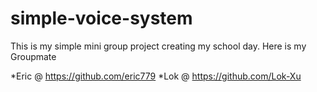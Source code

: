 # simple-voice-system
This is my simple mini group project creating my school day.
Here is my Groupmate 

*Eric @ https://github.com/eric779
*Lok  @ https://github.com/Lok-Xu




